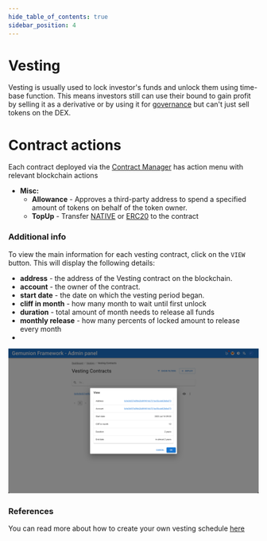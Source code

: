 ```yaml
---
hide_table_of_contents: true
sidebar_position: 4
---
```


# Vesting

Vesting is usually used to lock investor's funds and unlock them using time-base function. This means investors still can
use their bound to gain profit by selling it as a derivative or by using it for 
[governance](/admin/mechanics-gambling/governance/) but can't just sell tokens on the DEX.

# Contract actions

Each contract deployed via the [Contract Manager](/admin/miscellaneous/contract-manager.md) has 
action menu with relevant blockchain actions

- **Misc:**
    - **Allowance** - Approves a third-party address to spend a specified amount of tokens on behalf of the token owner.
    - **TopUp** - Transfer [NATIVE](/admin/category/native/) or [ERC20](/admin/category/erc20/) to the contract

### Additional info

To view the main information for each vesting contract, click on the `VIEW` button. This will display the following details:
- **address** - the address of the Vesting contract on the blockchain.
- **account** - the owner of the contract.
- **start date** - the date on which the vesting period began.
- **cliff in month** - how many month to wait until first unlock
- **duration** - total amount of month needs to release all funds
- **monthly release** - how many percents of locked amount to release every month
-
![vesting contract view dialog](/img/admin/mechanics-marketing/vesting/contract_view_dialog.png)

### References

You can read more about how to create your own vesting schedule
[here](https://docs.openzeppelin.com/contracts/5.x/api/finance#VestingWallet)

